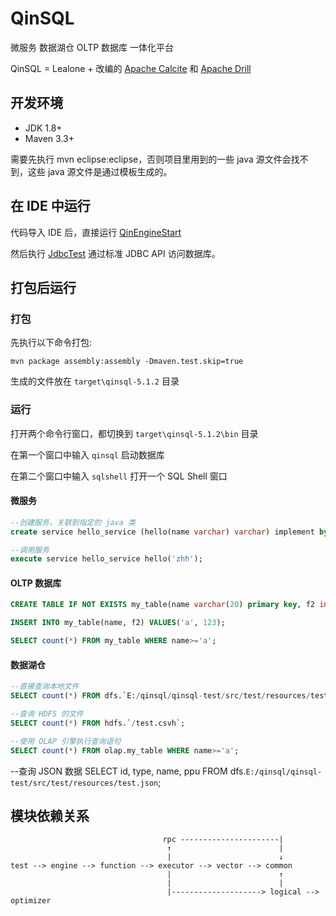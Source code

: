 # QinSQL

微服务 数据湖仓 OLTP 数据库 一体化平台

QinSQL = Lealone + 改编的 [Apache Calcite](https://calcite.apache.org/) 和 [Apache Drill](http://drill.apache.org/)


## 开发环境

* JDK 1.8+
* Maven 3.3+


需要先执行 mvn eclipse:eclipse，否则项目里用到的一些 java 源文件会找不到，这些 java 源文件是通过模板生成的。



## 在 IDE 中运行

代码导入 IDE 后，直接运行 [QinEngineStart](https://github.com/lealone/QinSQL/blob/master/qinsql-test/src/test/java/org/qinsql/test/QinEngineStart.java) 

然后执行 [JdbcTest](https://github.com/lealone/QinSQL/blob/master/qinsql-test/src/test/java/org/qinsql/test/jdbc/JdbcTest.java) 通过标准 JDBC API 访问数据库。



## 打包后运行

### 打包

先执行以下命令打包:

`mvn package assembly:assembly -Dmaven.test.skip=true`

生成的文件放在 `target\qinsql-5.1.2` 目录


### 运行

打开两个命令行窗口，都切换到 `target\qinsql-5.1.2\bin` 目录

在第一个窗口中输入 `qinsql` 启动数据库

在第二个窗口中输入 `sqlshell` 打开一个 SQL Shell 窗口


#### 微服务

```sql
--创建服务，关联到指定的 java 类
create service hello_service (hello(name varchar) varchar) implement by 'org.qinsql.test.service.HelloService';

--调用服务
execute service hello_service hello('zhh');
```


#### OLTP 数据库

```sql
CREATE TABLE IF NOT EXISTS my_table(name varchar(20) primary key, f2 int);

INSERT INTO my_table(name, f2) VALUES('a', 123);

SELECT count(*) FROM my_table WHERE name>='a';
```


#### 数据湖仓

```sql
--直接查询本地文件
SELECT count(*) FROM dfs.`E:/qinsql/qinsql-test/src/test/resources/test.csvh`;

--查询 HDFS 的文件
SELECT count(*) FROM hdfs.`/test.csvh`;

--使用 OLAP 引擎执行查询语句
SELECT count(*) FROM olap.my_table WHERE name>='a';
```

--查询 JSON 数据
SELECT id, type, name, ppu FROM dfs.`E:/qinsql/qinsql-test/src/test/resources/test.json`;



## 模块依赖关系

```
                                  rpc ----------------------|
                                   ↑                        |
                                   |                        ↓
test --> engine --> function --> executor --> vector --> common
                                   |                        ↑
                                   |                        |
                                   |--------------------> logical --> optimizer
```
